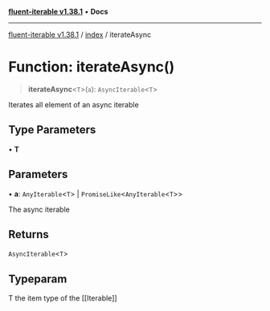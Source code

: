 [**fluent-iterable v1.38.1**](../../README.md) • **Docs**

***

[fluent-iterable v1.38.1](../../README.md) / [index](../README.md) / iterateAsync

# Function: iterateAsync()

> **iterateAsync**\<`T`\>(`a`): `AsyncIterable`\<`T`\>

Iterates all element of an async iterable

## Type Parameters

• **T**

## Parameters

• **a**: `AnyIterable`\<`T`\> \| `PromiseLike`\<`AnyIterable`\<`T`\>\>

The async iterable

## Returns

`AsyncIterable`\<`T`\>

## Typeparam

T the item type of the [[Iterable]]
